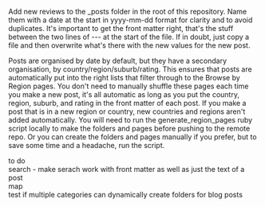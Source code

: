 Add new reviews to the _posts folder in the root of this repository.
Name them with a date at the start in yyyy-mm-dd format for clarity and to avoid duplicates.
It's important to get the front matter right, that's the stuff between the two lines of --- at the start of the file.
If in doubt, just copy a file and then overwrite what's there with the new values for the new post.

Posts are organised by date by default, but they have a secondary organisation, by country/region/suburb/rating.
This ensures that posts are automatically put into the right lists that filter through to the Browse by Region pages.
You don't need to manually shuffle these pages each time you make a new post, it's all automatic as long as you put the country, region, suburb, and rating in the front matter of each post.
If you make a post that is in a new region or country, new countries and regions aren't added automatically.
You will need to run the generate_region_pages ruby script locally to make the folders and pages before pushing to the remote repo.
Or you can create the folders and pages manually if you prefer, but to save some time and a headache, run the script.

to do  
search - make serach work with front matter as well as just the text of a post  
map  
test if multiple categories can dynamically create folders for blog posts  
